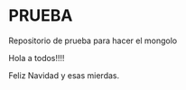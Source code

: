 # PRUEBA
 Repositorio de prueba para hacer el mongolo

Hola a todos!!!!

Feliz Navidad y esas mierdas.
